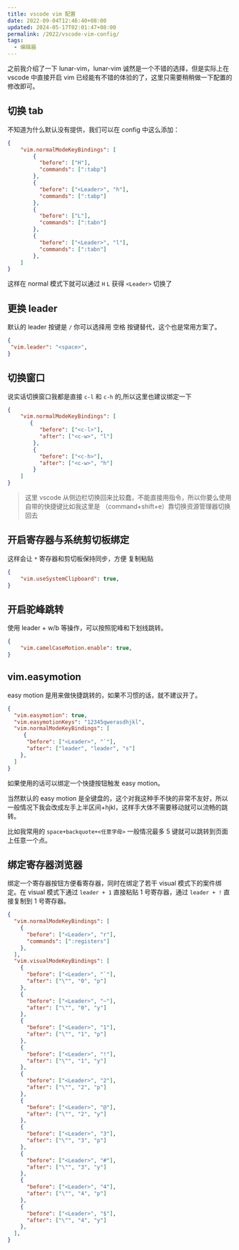 ```yaml
---
title: vscode vim 配置
date: 2022-09-04T12:46:40+08:00
updated: 2024-05-17T02:01:47+08:00
permalink: /2022/vscode-vim-config/
tags:
  - 编辑器
---
```


之前我介绍了一下 lunar-vim，lunar-vim 诚然是一个不错的选择，但是实际上在 vscode 中直接开启 vim 已经能有不错的体验的了，这里只需要稍稍做一下配置的修改即可。

<!-- more -->

## 切换 tab

不知道为什么默认没有提供，我们可以在 config 中这么添加：


```json
{
	"vim.normalModeKeyBindings": [
	    {
	      "before": ["H"],
	      "commands": [":tabp"]
	    },
	    {
	      "before": ["<Leader>", "h"],
	      "commands": [":tabp"]
	    },
	    {
	      "before": ["L"],
	      "commands": [":tabn"]
	    },
	    {
	      "before": ["<Leader>", "l"],
	      "commands": [":tabn"]
	    },
	]
}
```

这样在 normal 模式下就可以通过 `H` `L` 获得 `<Leader>` 切换了

## 更换 leader

默认的 leader 按键是 `/` 你可以选择用 空格 按键替代，这个也是常用方案了。

```json
{
 "vim.leader": "<space>",
}
```

## 切换窗口

说实话切换窗口我都是直接 `c-l` 和 `c-h` 的,所以这里也建议绑定一下

```json
{
	"vim.normalModeKeyBindings": [
	   {
	      "before": ["<c-l>"],
	      "after": ["<c-w>", "l"]
	    },
	    {
	      "before": ["<c-h>"],
	      "after": ["<c-w>", "h"]
	    }
	]
}
```

> 这里 vscode 从侧边栏切换回来比较蠢，不能直接用指令，所以你要么使用自带的快捷键比如我这里是 （command+shift+e）靠切换资源管理器切换回去

## 开启寄存器与系统剪切板绑定

这样会让 `*` 寄存器和剪切板保持同步，方便 复制粘贴

```json
{
	"vim.useSystemClipboard": true,
}
```

## 开启驼峰跳转

使用 leader + w/b 等操作，可以按照驼峰和下划线跳转。

```json
{
	"vim.camelCaseMotion.enable": true,
}
```

## vim.easymotion

easy motion 是用来做快捷跳转的，如果不习惯的话，就不建议开了。

```json
{
  "vim.easymotion": true,
  "vim.easymotionKeys": "12345qwerasdhjkl",
  "vim.normalModeKeyBindings": [
     {
      "before": ["<Leader>", "`"],
      "after": ["leader", "leader", "s"]
    },
  ]
}
```

如果使用的话可以绑定一个快捷按钮触发 easy motion。

当然默认的 easy motion 是全键盘的，这个对我这种手不快的非常不友好，所以一般情况下我会改成左手上半区间+hjkl，这样手大体不需要移动就可以流畅的跳转。

比如我常用的 `space+backquote+<任意字母>` 一般情况最多 5 键就可以跳转到页面上任意一个点。

## 绑定寄存器浏览器

绑定一个寄存器按钮方便看寄存器，同时在绑定了若干 visual 模式下的案件绑定。在 visual 模式下通过 `leader + 1` 直接粘贴 1 号寄存器，通过 `leader + !` 直接复制到 1 号寄存器。

```json
{
  "vim.normalModeKeyBindings": [
	{
      "before": ["<Leader>", "r"],
      "commands": [":registers"]
    },
  ],
  "vim.visualModeKeyBindings": [
    {
      "before": ["<Leader>", "`"],
      "after": ["\"", "0", "p"]
    },
    {
      "before": ["<Leader>", "~"],
      "after": ["\"", "0", "y"]
    },
    {
      "before": ["<Leader>", "1"],
      "after": ["\"", "1", "p"]
    },
    {
      "before": ["<Leader>", "!"],
      "after": ["\"", "1", "y"]
    },
    {
      "before": ["<Leader>", "2"],
      "after": ["\"", "2", "p"]
    },
    {
      "before": ["<Leader>", "@"],
      "after": ["\"", "2", "y"]
    },
    {
      "before": ["<Leader>", "3"],
      "after": ["\"", "3", "p"]
    },
    {
      "before": ["<Leader>", "#"],
      "after": ["\"", "3", "y"]
    },
    {
      "before": ["<Leader>", "4"],
      "after": ["\"", "4", "p"]
    },
    {
      "before": ["<Leader>", "$"],
      "after": ["\"", "4", "y"]
    },
  ],
}
```


